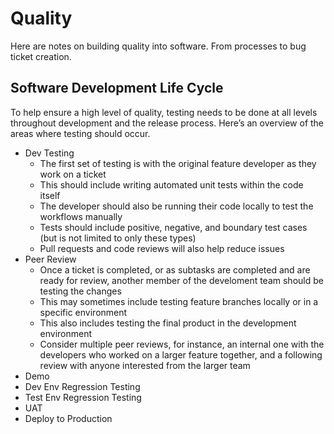 # Quality

Here are notes on building quality into software. From processes to bug ticket creation.

## Software Development Life Cycle

To help ensure a high level of quality, testing needs to be done at all levels throughout development and the release process. Here’s an overview of the areas where testing should occur.

- Dev Testing
    - The first set of testing is with the original feature developer as they work on a ticket
    - This should include writing automated unit tests within the code itself
    - The developer should also be running their code locally to test the workflows manually
    - Tests should include positive, negative, and boundary test cases (but is not limited to only these types)
    - Pull requests and code reviews will also help reduce issues
- Peer Review
    - Once a ticket is completed, or as subtasks are completed and are ready for review, another member of the develoment team should be testing the changes
    - This may sometimes include testing feature branches locally or in a specific environment
    - This also includes testing the final product in the development environment
    - Consider multiple peer reviews, for instance, an internal one with the developers who worked on a larger feature together, and a following review with anyone interested from the larger team
- Demo
- Dev Env Regression Testing
- Test Env Regression Testing
- UAT
- Deploy to Production
